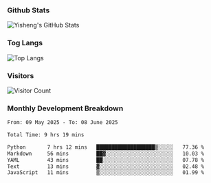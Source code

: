### Github Stats
![Yisheng's GitHub Stats](https://github-readme-stats-9qabuvhk1-gongyisheng.vercel.app/api?username=gongyisheng&count_private=true&show_icons=true)
### Tog Langs
![Top Langs](https://github-readme-stats-9qabuvhk1-gongyisheng.vercel.app/api/top-langs/?username=gongyisheng&layout=compact)
### Visitors
![Visitor Count](https://profile-counter.glitch.me/gongyisheng/count.svg)
### Monthly Development Breakdown
<!--START_SECTION:waka-->

```txt
From: 09 May 2025 - To: 08 June 2025

Total Time: 9 hrs 19 mins

Python       7 hrs 12 mins   ███████████████████▒░░░░░   77.36 %
Markdown     56 mins         ██▓░░░░░░░░░░░░░░░░░░░░░░   10.03 %
YAML         43 mins         ██░░░░░░░░░░░░░░░░░░░░░░░   07.78 %
Text         13 mins         ▓░░░░░░░░░░░░░░░░░░░░░░░░   02.48 %
JavaScript   11 mins         ▒░░░░░░░░░░░░░░░░░░░░░░░░   01.99 %
```

<!--END_SECTION:waka-->
